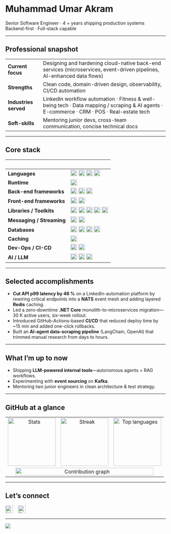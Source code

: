 # Muhammad Umar Akram

Senior Software Engineer · 4 + years shipping production systems  
Backend-first · Full-stack capable

---

## Professional snapshot
| | |
|---|---|
| **Current focus** | Designing and hardening cloud-native back-end services (microservices, event-driven pipelines, AI-enhanced data flows) |
| **Strengths** | Clean code, domain-driven design, observability, CI/CD automation |
| **Industries served** | LinkedIn workflow automation · Fitness & well-being tech · Data mapping / scraping & AI agents · E-commerce · CRM · POS · Real-estate tech |
| **Soft-skills** | Mentoring junior devs, cross-team communication, concise technical docs |

---

## Core stack

| &nbsp; | &nbsp; |
|---|---|
| **Languages** | <img src="https://img.shields.io/badge/Python-3776AB?style=flat-square&logo=python&logoColor=white" height="20"> <img src="https://img.shields.io/badge/JavaScript-F7DF1E?style=flat-square&logo=javascript&logoColor=black" height="20"> <img src="https://img.shields.io/badge/TypeScript-3178C6?style=flat-square&logo=typescript&logoColor=white" height="20"> <img src="https://img.shields.io/badge/C%23-239120?style=flat-square&logo=csharp&logoColor=white" height="20"> |
| **Runtime** | <img src="https://img.shields.io/badge/Node.js-339933?style=flat-square&logo=nodedotjs&logoColor=white" height="20"> |
| **Back-end frameworks** | <img src="https://img.shields.io/badge/.NET Core-512BD4?style=flat-square&logo=dotnet&logoColor=white" height="20"> <img src="https://img.shields.io/badge/NestJS-E0234E?style=flat-square&logo=nestjs&logoColor=white" height="20"> <img src="https://img.shields.io/badge/Express-000000?style=flat-square&logo=express&logoColor=white" height="20"> |
| **Front-end frameworks** | <img src="https://img.shields.io/badge/React-61DAFB?style=flat-square&logo=react&logoColor=black" height="20"> <img src="https://img.shields.io/badge/Next.js-000000?style=flat-square&logo=nextdotjs&logoColor=white" height="20"> |
| **Libraries / Toolkits** | <img src="https://img.shields.io/badge/Entity Framework-512BD4?style=flat-square&logo=dotnet&logoColor=white" height="20"> <img src="https://img.shields.io/badge/LangChain-00B3A4?style=flat-square&logo=langchain&logoColor=white" height="20"> <img src="https://img.shields.io/badge/BullMQ-D72631?style=flat-square&logoColor=white" height="20"> <img src="https://img.shields.io/badge/Hangfire-512BD4?style=flat-square&logo=dotnet&logoColor=white" height="20"> <img src="https://img.shields.io/badge/n8n-F65A2A?style=flat-square&logo=n8n&logoColor=white" height="20"> |
| **Messaging / Streaming** | <img src="https://img.shields.io/badge/NATS-258EA5?style=flat-square&logo=nats.io&logoColor=white" height="20"> <img src="https://img.shields.io/badge/Kafka-231F20?style=flat-square&logo=apachekafka&logoColor=white" height="20"> |
| **Databases** | <img src="https://img.shields.io/badge/MySQL-4479A1?style=flat-square&logo=mysql&logoColor=white" height="20"> <img src="https://img.shields.io/badge/PostgreSQL-4169E1?style=flat-square&logo=postgresql&logoColor=white" height="20"> <img src="https://img.shields.io/badge/MS SQL-CC2927?style=flat-square&logo=microsoftsqlserver&logoColor=white" height="20"> <img src="https://img.shields.io/badge/MongoDB-47A248?style=flat-square&logo=mongodb&logoColor=white" height="20"> |
| **Caching** | <img src="https://img.shields.io/badge/Redis-DC382D?style=flat-square&logo=redis&logoColor=white" height="20"> |
| **Dev-Ops / CI-CD** | <img src="https://img.shields.io/badge/Docker-2496ED?style=flat-square&logo=docker&logoColor=white" height="20"> <img src="https://img.shields.io/badge/GitHub Actions-2088FF?style=flat-square&logo=githubactions&logoColor=white" height="20"> |
| **AI / LLM** | <img src="https://img.shields.io/badge/LangChain-00B3A4?style=flat-square&logo=langchain&logoColor=white" height="20"> <img src="https://img.shields.io/badge/Agentic-7952B3?style=flat-square&logoColor=white" height="20"> <img src="https://img.shields.io/badge/Data Scraper-Workflows-FFB000?style=flat-square&logoColor=white" height="20"> |

---

## Selected accomplishments
* **Cut API p99 latency by 46 %** on a LinkedIn-automation platform by rewiring critical endpoints into a **NATS** event mesh and adding layered **Redis** caching.  
* Led a zero-downtime **.NET Core** monolith-to-microservices migration—30 K active users, six-week rollout.  
* Introduced GitHub-Actions-based **CI/CD** that reduced deploy time by ~15 min and added one-click rollbacks.  
* Built an **AI-agent data-scraping pipeline** (LangChain, OpenAI) that trimmed manual research from days to hours.

---

## What I’m up to now
* Shipping **LLM-powered internal tools**—autonomous agents + RAG workflows.  
* Experimenting with **event sourcing** on **Kafka**.  
* Mentoring two junior engineers in clean architecture & test strategy.

---

## GitHub at a glance

<table align="center">
  <tr>
    <td align="center">
      <img src="https://github-readme-stats.vercel.app/api?username=muhammadumarakram1&show_icons=true&hide_border=true" height="150" alt="Stats" loading="lazy"/>
    </td>
    <td align="center">
      <img src="https://streak-stats.demolab.com?user=muhammadumarakram1&hide_border=true" height="150" alt="Streak" loading="lazy"/>
    </td>
    <td align="center">
      <img src="https://github-readme-stats.vercel.app/api/top-langs/?username=muhammadumarakram1&layout=compact&hide_border=true&langs_count=6" height="150" alt="Top languages" loading="lazy"/>
    </td>
  </tr>
  <tr>
    <td colspan="3" align="center">
      <img src="https://github-readme-activity-graph.vercel.app/graph?username=muhammadumarakram1&hide_border=true&area=true&bg_color=00000000&line=268BD2&point=268BD2" width="95%" alt="Contribution graph" loading="lazy"/>
    </td>
  </tr>
</table>

---

## Let’s connect

[<img src="https://cdn.jsdelivr.net/gh/devicons/devicon/icons/linkedin/linkedin-original.svg" height="24" alt="LinkedIn">](https://www.linkedin.com/in/muhammadumarakram1)
&nbsp;&nbsp;
<a href="https://twitter.com/umar_akram1">
  <picture>
    <source srcset="https://cdn.simpleicons.org/x/FFFFFF" media="(prefers-color-scheme: dark)">
    <img src="https://cdn.simpleicons.org/x/000000" height="24" alt="X">
  </picture>
</a>

---

<sub><img src="https://img.shields.io/github/last-commit/muhammadumarakram1/muhammadumarakram1?style=flat-square"></sub>

